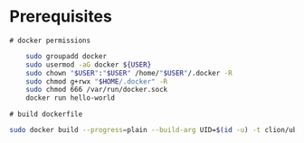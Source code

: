 # Prerequisites
    # docker permissions
```bash
    sudo groupadd docker
    sudo usermod -aG docker ${USER}
    sudo chown "$USER":"$USER" /home/"$USER"/.docker -R
    sudo chmod g+rwx "$HOME/.docker" -R
    sudo chmod 666 /var/run/docker.sock
    docker run hello-world
```
    # build dockerfile
```bash
sudo docker build --progress=plain --build-arg UID=$(id -u) -t clion/ubuntu/cpp-env:1.0 -f Dockerfile.cpp-env-ubuntu .
```